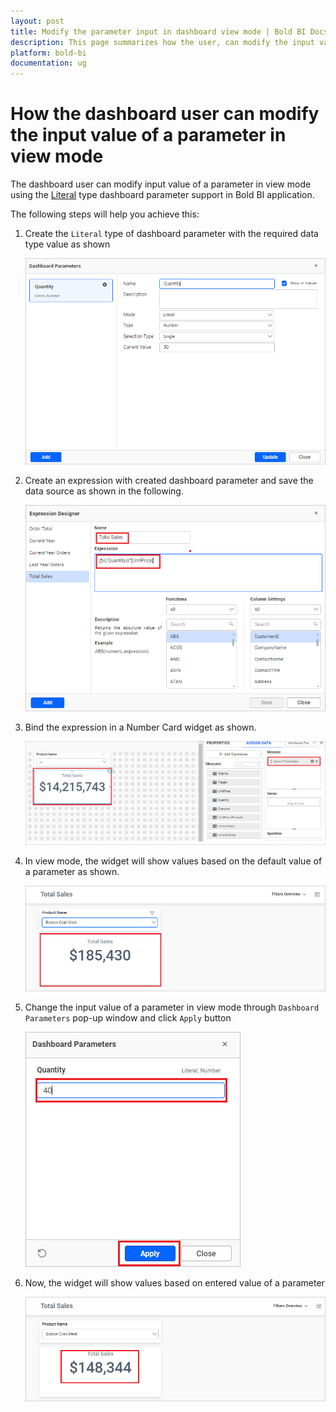 ```yaml
---
layout: post
title: Modify the parameter input in dashboard view mode | Bold BI Docs
description: This page summarizes how the user, can modify the input value for one or more parameter(s) of a dashboard in view mode of Bold BI application.
platform: bold-bi
documentation: ug
---
```


# How the dashboard user can modify the input value of a parameter in view mode

The dashboard user can modify input value of a parameter in view mode using the [Literal](/working-with-data-source/configuring-dashboard-parameters/#literal-mode) type dashboard parameter support in Bold BI application.

The following steps will help you achieve this:

1. Create the `Literal` type of dashboard parameter with the required data type value as shown

    ![Create Literal Dashboard Parameter](/static/assets/faq/images/create-literal-dashboard-parameter.png)

2. Create an expression with created dashboard parameter and save the data source as shown in the following.

    ![Create Expression with Dashboard Parameter](/static/assets/faq/images/create-expression-with-dashboard-parameter.png)

3. Bind the expression in a Number Card widget as shown.

    ![Configure Number Card with Expression](/static/assets/faq/images/configure-number-card-with-expression.png)

4. In view mode, the widget will show values based on the default value of a parameter as shown.

    ![Default Value of Param in View mode](/static/assets/faq/images/view-mode-default-value-of-param.png)

5. Change the input value of a parameter in view mode through `Dashboard Parameters` pop-up window and click `Apply` button

    ![Change the Parameter Value](/static/assets/faq/images/change-parameter-value.png)

6. Now, the widget will show values based on entered value of a parameter

    ![Widget After Changing Dashboard Parameter Value](/static/assets/faq/images/widget-after-changing-dp-value.png)